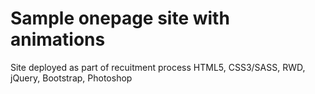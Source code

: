 # Sample onepage site with animations
Site deployed as part of recuitment process
HTML5, CSS3/SASS, RWD,  jQuery, Bootstrap, Photoshop
